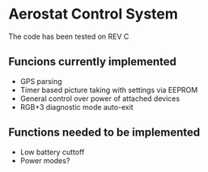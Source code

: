 # Aerostat Control System #
The code has been tested on REV C 

## Funcions currently implemented ##
- GPS parsing
- Timer based picture taking with settings via EEPROM
- General control over power of attached devices
- RGB+3 diagnostic mode auto-exit

## Functions needed to be implemented ##
- Low battery cuttoff
- Power modes?
